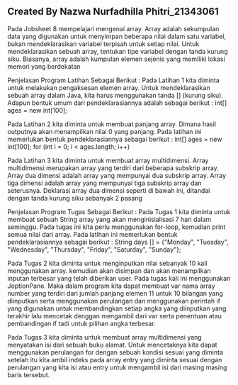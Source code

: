 ## Created By Nazwa Nurfadhilla Phitri_21343061
Pada Jobsheet 8 mempelajari mengenai array. Array adalah sekumpulan data yang digunakan untuk menyimpan beberapa nilai dalam satu variabel, bukan mendeklarasikan variabel terpisah untuk setiap nilai. Untuk mendeklarasikan sebuah array, tentukan tipe variabel dengan tanda kurung siku. Biasanya, array adalah kumpulan elemen sejenis yang memiliki lokasi memori yang berdekatan

Penjelasan Program Latihan Sebagai Berikut :
Pada Latihan 1 kita diminta untuk melakukan pengaksesan elemen array. Untuk mendeklarasikan sebuah array dalam Java, kita harus menggunakan tanda []
(kurung siku). Adapun bentuk umum dari pendeklarasiannya adalah sebagai berikut :
 int[] ages = new int[100];

Pada Latihan 2 kita diminta untuk membuat panjang array. Dimana hasil outputnya akan menampilkan nilai 0 yang panjang. Pada latihan ini memerlukan bentuk pendeklarasiannya sebagai berikut :
 int[] ages = new int[100];
 for (int i = 0; i < ages.length; i++) 
 
Pada Latihan 3 kita diminta untuk membuat array multidimensi. Array multidimensi merupakan array yang terdiri dari beberapa subskrip array. Array dua dimensi adalah array yang mempunyai dua subskrip array. Array tiga dimensi adalah array yang mempunyai tiga subskrip array dan seterusnya. Deklarasi array dua dimensi seperti di bawah ini, ditandai dengan tanda kurung siku sebanyak 2 pasang

Penjelasan Program Tugas Sebagai Berikut :
Pada Tugas 1 kita diminta untuk membuat sebuah String array yang akan menginisialisasi 7 hari dalam seminggu. Pada tugas ini kita perlu menggunakan for-loop, kemudian print semua nilai dari array. Pada latihan ini memerlukan bentuk pendeklarasiannya sebagai berikut :
String days [] = {"Monday", "Tuesday", "Wednesday", "Thursday", "Friday", "Saturday", "Sunday"};

Pada Tugas 2 kita diminta untuk menginputkan nilai sebanyak 10 kali menggunakan array. kemudian akan disimpan dan akan menampilkan inputan terbesar yang telah diberikan user. Pada tugas kali ini menggunakan JoptionPane. Maka dalam program kita dapat membuat var nama array number yang terdiri dari jumlah panjang elemen 11 untuk 10 bilangan yang diinputkan serta menggunakan perulangan dan menggunakan perintah if yang digunakan untuk membandingkan setiap angka yang diinputkan yang terakhir lalu mencetak denggan mengambil dari var serta penentuan atau pembandingan if tadi untuk pilihan angka terbesar. 

Pada Tugas 3 kita diminta untuk membuat array multidimensi yang menyatakan isi dari sebuah buku alamat. Untuk mencetaknya kita dapat menggunakan perulangan for dengan sebuah kondisi sesuai yang diminta setelah itu kita ambil indeks pada array entry yang diminta sesuai dengan perulangan yang kita isi atau entry untuk mengambil isi dari masing masing baris tersebut.
